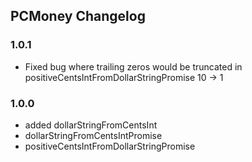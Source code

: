 ## PCMoney Changelog

### 1.0.1

- Fixed bug where trailing zeros would be truncated in positiveCentsIntFromDollarStringPromise 10 -> 1

### 1.0.0

- added dollarStringFromCentsInt
- dollarStringFromCentsIntPromise
- positiveCentsIntFromDollarStringPromise
